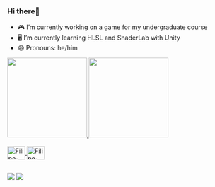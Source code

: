 ### Hi there👋

- 🎮 I’m currently working on a game for my undergraduate course
- 🖥️ I’m currently learning HLSL and ShaderLab with Unity
- 😄 Pronouns: he/him

<div>
  <a href= "https://github.com/FilipeFL">
    <img height= "180cm" src="https://github-readme-stats.vercel.app/api?username=FilipeFL&show_icons=true&theme=dark&include_all_commits=true&count_private=true"/>
    <img height= "180cm" src="https://github-readme-stats.vercel.app/api/top-langs/?username=FilipeFL&layout=compact&langs_count=16&theme=dark"/>
</div>
  
<div style="display: inline_block"><br>
  <img align="center" alt="Filipe-Csharp" height="30" width="40" src="https://cdn.jsdelivr.net/gh/devicons/devicon/icons/csharp/csharp-original.svg">
  <img align="center" alt="Filipe-Unity" height="30" width="40" src="https://cdn.jsdelivr.net/gh/devicons/devicon/icons/unity/unity-original.svg">
  
  ##
  
 <div> 
  <a href = "mailto:filipe.lc4@gmail.com"><img src="https://img.shields.io/badge/-Gmail-%23333?style=for-the-badge&logo=gmail&logoColor=white" target="_blank"></a>
  <a href="https://www.linkedin.com/in/filipe-fonseca-lacerda-284896175/" target="_blank"><img src="https://img.shields.io/badge/-LinkedIn-%230077B5?style=for-the-badge&logo=linkedin&logoColor=white" target="_blank"></a> 

</div>
